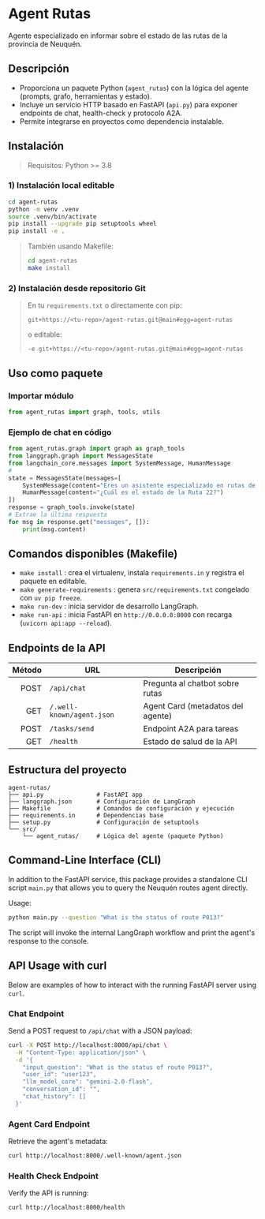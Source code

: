 # Agent Rutas

Agente especializado en informar sobre el estado de las rutas de la provincia de Neuquén.

## Descripción

- Proporciona un paquete Python (`agent_rutas`) con la lógica del agente (prompts, grafo, herramientas y estado).
- Incluye un servicio HTTP basado en FastAPI (`api.py`) para exponer endpoints de chat, health-check y protocolo A2A.
- Permite integrarse en proyectos como dependencia instalable.

## Instalación

> Requisitos: Python >= 3.8

### 1) Instalación local editable

```bash
cd agent-rutas
python -m venv .venv
source .venv/bin/activate
pip install --upgrade pip setuptools wheel
pip install -e .
```
>
> También usando Makefile:
>
> ```bash
> cd agent-rutas
> make install
> ```

### 2) Instalación desde repositorio Git

> En tu `requirements.txt` o directamente con pip:
>
> ```text
> git+https://<tu-repo>/agent-rutas.git@main#egg=agent-rutas
> ```
>
> o editable:
>
> ```text
> -e git+https://<tu-repo>/agent-rutas.git@main#egg=agent-rutas
> ```

## Uso como paquete

### Importar módulo

```python
from agent_rutas import graph, tools, utils
```

### Ejemplo de chat en código

```python
from agent_rutas.graph import graph as graph_tools
from langgraph.graph import MessagesState
from langchain_core.messages import SystemMessage, HumanMessage
#
state = MessagesState(messages=[
    SystemMessage(content="Eres un asistente especializado en rutas de Neuquén."),
    HumanMessage(content="¿Cuál es el estado de la Ruta 22?")
])
response = graph_tools.invoke(state)
# Extrae la última respuesta
for msg in response.get("messages", []):
    print(msg.content)
```

## Comandos disponibles (Makefile)

- `make install` : crea el virtualenv, instala `requirements.in` y registra el paquete en editable.
- `make generate-requirements` : genera `src/requirements.txt` congelado con `uv pip freeze`.
- `make run-dev` : inicia servidor de desarrollo LangGraph.
- `make run-api` : inicia FastAPI en `http://0.0.0.0:8000` con recarga (`uvicorn api:app --reload`).

## Endpoints de la API

| Método | URL                         | Descripción                             |
|-------:|-----------------------------|-----------------------------------------|
| POST   | `/api/chat`                 | Pregunta al chatbot sobre rutas         |
| GET    | `/.well-known/agent.json`   | Agent Card (metadatos del agente)      |
| POST   | `/tasks/send`               | Endpoint A2A para tareas                |
| GET    | `/health`                   | Estado de salud de la API               |

## Estructura del proyecto

```
agent-rutas/
├── api.py               # FastAPI app
├── langgraph.json       # Configuración de LangGraph
├── Makefile             # Comandos de configuración y ejecución
├── requirements.in      # Dependencias base
├── setup.py             # Configuración de setuptools
└── src/
    └── agent_rutas/     # Lógica del agente (paquete Python)
```
## Command-Line Interface (CLI)

In addition to the FastAPI service, this package provides a standalone CLI script `main.py` that allows you to query the Neuquén routes agent directly.

Usage:
```bash
python main.py --question "What is the status of route P013?"
```
The script will invoke the internal LangGraph workflow and print the agent's response to the console.

## API Usage with curl

Below are examples of how to interact with the running FastAPI server using `curl`.

### Chat Endpoint
Send a POST request to `/api/chat` with a JSON payload:
```bash
curl -X POST http://localhost:8000/api/chat \
  -H "Content-Type: application/json" \
  -d '{
    "input_question": "What is the status of route P013?",
    "user_id": "user123",
    "llm_model_core": "gemini-2.0-flash",
    "conversation_id": "",
    "chat_history": []
  }'
```

### Agent Card Endpoint
Retrieve the agent's metadata:
```bash
curl http://localhost:8000/.well-known/agent.json
```

### Health Check Endpoint
Verify the API is running:
```bash
curl http://localhost:8000/health
```